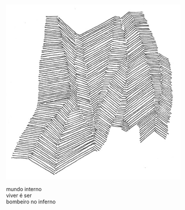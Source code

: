 ![haikai_illustration](../images/haikai/04.png "Ilustração: Elder Martins (2017)")

mundo interno   
viver é ser   
bombeiro no inferno

